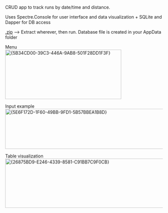CRUD app to track runs by date/time and distance.

Uses Spectre.Console for user interface and data visualization + SQLite and Dapper for DB access

[.zip](https://github.com/bheston1/RunTracker/releases/download/v1.0.1/RunTracker_v1.0.1.zip) --> Extract wherever, then run. Database file is created in your AppData folder

Menu</br>
<img width="371" height="158" alt="{5B34CD00-39C3-446A-9AB8-501F28DD1F3F}" src="https://github.com/user-attachments/assets/ffcc4b8a-4c14-4af3-bfc2-b8d960164124" />

Input example</br>
<img width="803" height="128" alt="{5E6F172D-1F60-49BB-9FD1-5B57BBEA1B8D}" src="https://github.com/user-attachments/assets/5422eee4-2c8d-432b-89fb-453335672469" />

Table visualization</br>
<img width="789" height="157" alt="{26875BD9-E246-4339-8581-C91BB7C9F0CB}" src="https://github.com/user-attachments/assets/433e7409-0170-43cb-82d5-5116faa6b51c" />
